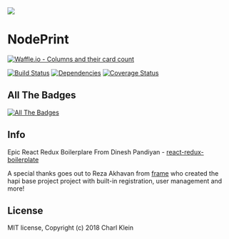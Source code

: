 <img src="https://raw.githubusercontent.com/CharlKlein/NodePrint/master/app/components/Header/images/banner.jpg" align="center" />


# NodePrint

[![Waffle.io - Columns and their card count](https://badge.waffle.io/CA-CharlKlein/NodePrint.svg?columns=all)](https://waffle.io/CA-CharlKlein/NodePrint) 

[![Build Status](https://travis-ci.org/CA-CharlKlein/NodePrint.svg?branch=master)](https://travis-ci.org/CA-CharlKlein/NodePrint) [![Dependencies](https://david-dm.org/ca-charlklein/nodeprint.svg)](https://david-dm.org/charlklein/nodeprint) [![Coverage Status](https://coveralls.io/repos/github/CA-CharlKlein/NodePrint/badge.svg)](https://coveralls.io/github/CA-CharlKlein/NodePrint)


## All The Badges
[![All The Badges](https://img.shields.io/badge/All%20The%20Badges-Collecting-brightgreen.svg)](https://img.shields.io/)




## Info

Epic React Redux Boilerplare From Dinesh Pandiyan - [react-redux-boilerplate](https://github.com/flexdinesh/react-redux-boilerplate) 

A special thanks goes out to Reza Akhavan from [frame](https://github.com/jedireza/frame)  who created the hapi base project project with built-in registration, user management and more!

## License

MIT license, Copyright (c) 2018 Charl Klein